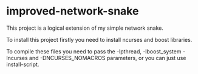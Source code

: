 # improved-network-snake
This project is a logical extension of my simple network snake.

To install this project firstly you need to install ncurses and boost
libraries.

To compile these files you need to pass the -lpthread, -lboost_system
-lncurses and -DNCURSES_NOMACROS parameters, or you can just use install-script.
